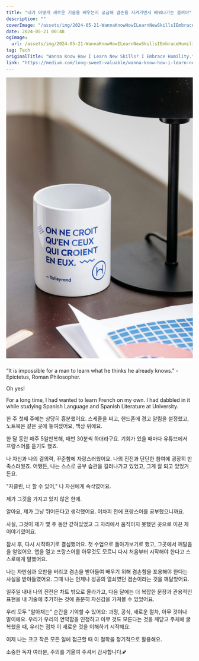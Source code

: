 ```yaml
---
title: "내가 어떻게 새로운 기술을 배우는지 궁금해 겸손을 지켜가면서 배워나가는 걸꺼야"
description: ""
coverImage: "/assets/img/2024-05-21-WannaKnowHowILearnNewSkillsIEmbraceHumility_0.png"
date: 2024-05-21 00:48
ogImage: 
  url: /assets/img/2024-05-21-WannaKnowHowILearnNewSkillsIEmbraceHumility_0.png
tag: Tech
originalTitle: "Wanna Know How I Learn New Skills? I Embrace Humility."
link: "https://medium.com/long-sweet-valuable/wanna-know-how-i-learn-new-skills-i-embrace-humility-71e331e3d9dd"
---
```




![Image](/assets/img/2024-05-21-WannaKnowHowILearnNewSkillsIEmbraceHumility_0.png)

“It is impossible for a man to learn what he thinks he already knows.” - Epictetus, Roman Philosopher.

Oh yes!

For a long time, I had wanted to learn French on my own. I had dabbled in it while studying Spanish Language and Spanish Literature at University.


<div class="content-ad"></div>

한 주 첫째 주에는 상당히 흥분했어요. 스케줄을 짜고, 핸드폰에 경고 알림을 설정했고, 노트북은 같은 곳에 놓여졌어요, 책상 위에요.

한 달 동안 매주 5일반복해, 매번 30분씩 하더라구요. 기회가 있을 때마다 유튜브에서 프랑스어를 듣기도 했죠.

나 자신과 나의 결의력, 꾸준함에 자랑스러웠어요. 나의 진전과 단단한 참여에 굉장히 만족스러웠죠. 어쨌든, 나는 스스로 공부 습관을 길러나가고 있었고, 그게 잘 되고 있었거든요.

"자클린, 너 할 수 있어," 나 자신에게 속삭였어요.

<div class="content-ad"></div>

제가 그것을 가지고 있지 않은 한에.

알아요, 제가 그냥 뛰어든다고 생각했어요. 어차피 전에 프랑스어를 공부했으니까요.

사실, 그것이 제가 몇 주 동안 갇혀있었고 그 자리에서 움직이지 못했던 곳으로 이끈 제 이야기였어요.

잠시 후, 다시 시작하기로 결심했어요. 첫 수업으로 돌아가보기로 했고, 그곳에서 깨달음을 얻었어요. 앱을 열고 프랑스어를 아무것도 모르니 다시 처음부터 시작해야 한다고 스스로에게 말했어요.

<div class="content-ad"></div>

나는 자만심과 오만을 버리고 겸손을 받아들여 배우기 위해 겸손함을 포용해야 한다는 사실을 받아들였어요. 그때 나는 언제나 성공의 열쇠였던 겸손이라는 것을 깨달았어요.

일주일 내내 나의 진전은 차트 밖으로 올라가고, 다음 달에는 더 복잡한 문장과 관용적인 표현을 내 기술에 추가하는 것에 충분히 자신감을 가져볼 수 있었어요.

우리 모두 "알아채는" 순간을 기억할 수 있어요: 과정, 공식, 새로운 절차, 아무 것이나 말이에요. 우리가 우리의 연약함을 인정하고 아무 것도 모른다는 것을 깨닫고 주체에 굴복했을 때, 우리는 점차 이 새로운 것을 이해하기 시작해요.

이제 나는 크고 작은 모든 일에 접근할 때 이 철학을 정기적으로 활용해요.

<div class="content-ad"></div>

소중한 독자 여러분, 주의를 기울여 주셔서 감사합니다.💕